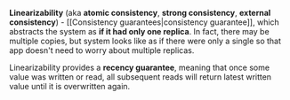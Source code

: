 **Linearizability** (aka **atomic consistency**, **strong consistency**, **external consistency**) - [[Consistency guarantees|consistency guarantee]], which abstracts the system as **if it had only one replica**. In fact, there may be multiple copies, but system looks like as if there were only a single so that app doesn't need to worry about multiple replicas.

Linearizability provides a **recency guarantee**, meaning that once some value was written or read, all subsequent reads will return latest written value until it is overwritten again.



